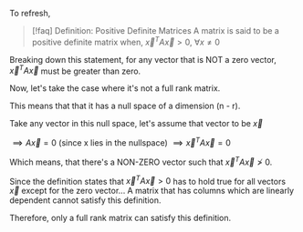 To refresh,

>[!faq] Definition: Positive Definite Matrices
>A matrix is said to be a positive definite matrix when,
>$\vec{x}^TA\vec{x}>0$, $\forall x \neq 0$

Breaking down this statement, for any vector that is NOT a zero vector, $\vec{x}^TA\vec{x}$ must be greater than zero.

Now, let's take the case where it's not a full rank matrix.

This means that that it has a null space of a dimension (n - r). 

Take any vector in this null space, let's assume that vector to be $\vec{x}$

$\implies A\vec{x} = 0 \text{  (since x lies in the nullspace)}$
$\implies \vec{x}^TA\vec{x} = 0$

Which means, that there's a NON-ZERO vector such that $\vec{x}^TA\vec{x} \ngtr 0$. 

Since the definition states that $\vec{x}^TA\vec{x} > 0$ has to hold true for all vectors $\vec{x}$ except for the zero vector... A matrix that has columns which are linearly dependent cannot satisfy this definition. 

Therefore, only a full rank matrix can satisfy this definition.